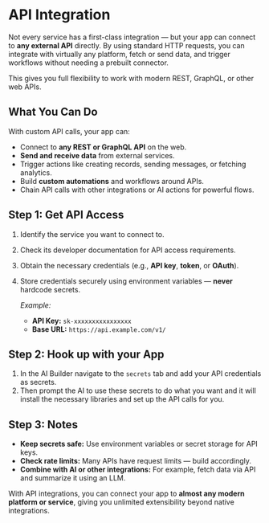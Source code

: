 # API Integration

Not every service has a first-class integration — but your app can connect to **any external API** directly. By using standard HTTP requests, you can integrate with virtually any platform, fetch or send data, and trigger workflows without needing a prebuilt connector.

This gives you full flexibility to work with modern REST, GraphQL, or other web APIs.

## What You Can Do

With custom API calls, your app can:
- Connect to **any REST or GraphQL API** on the web.  
- **Send and receive data** from external services.  
- Trigger actions like creating records, sending messages, or fetching analytics.  
- Build **custom automations** and workflows around APIs.  
- Chain API calls with other integrations or AI actions for powerful flows.

## Step 1: Get API Access

1. Identify the service you want to connect to.  
2. Check its developer documentation for API access requirements.  
3. Obtain the necessary credentials (e.g., **API key**, **token**, or **OAuth**).  
4. Store credentials securely using environment variables — **never** hardcode secrets.

   *Example:*  
   - **API Key:** `sk-xxxxxxxxxxxxxxxx`  
   - **Base URL:** `https://api.example.com/v1/`

## Step 2: Hook up with your App

1. In the AI Builder navigate to the `secrets` tab and add your API credentials as secrets.
2. Then prompt the AI to use these secrets to do what you want and it will install the necessary libraries and set up the API calls for you.

## Step 3: Notes

* **Keep secrets safe:** Use environment variables or secret storage for API keys.
* **Check rate limits:** Many APIs have request limits — build accordingly.
* **Combine with AI or other integrations:** For example, fetch data via API and summarize it using an LLM.


With API integrations, you can connect your app to **almost any modern platform or service**, giving you unlimited extensibility beyond native integrations.


